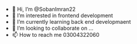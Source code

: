 - 👋 Hi, I’m @SobanImran22
- 👀 I’m interested in frontend development
- 🌱 I’m currently learning back end developmaent
- 💞️ I’m looking to collaborate on ...
- 📫 How to reach me 03004322060


<!---
SobanImran22/SobanImran22 is a ✨ special ✨ repository because its `README.md` (this file) appears on your GitHub profile.
You can click the Preview link to take a look at your changes.
--->

